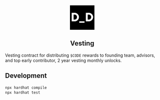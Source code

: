 <p align="center">
    <a href="https://developerdao.com">
    <img src="https://raw.githubusercontent.com/Developer-DAO/developerdao.com/main/public/logo512.png" alt="logo" width="80" height="80"/>
    </a>
    <h2 align="center">Vesting</h2>
</p>

Vesting contract for distributing `$CODE` rewards to founding team, advisors, and top early contributor, 2 year vesting monthly unlocks.

## Development

```shell
npx hardhat compile
npx hardhat test
```
